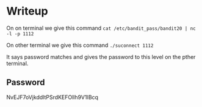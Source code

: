 # Writeup

On on terminal we give this command `cat /etc/bandit_pass/bandit20 | nc -l -p 1112`

On other terminal we give this command `./suconnect 1112`

It says password matches and gives the password to this level on the pther terminal.


## Password
NvEJF7oVjkddltPSrdKEFOllh9V1IBcq
